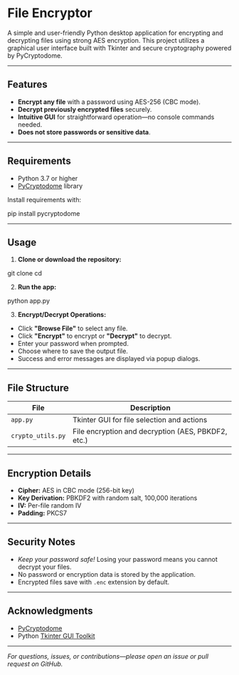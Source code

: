 # File Encryptor

A simple and user-friendly Python desktop application for encrypting and decrypting files using strong AES encryption. This project utilizes a graphical user interface built with Tkinter and secure cryptography powered by PyCryptodome.

---

## Features

- **Encrypt any file** with a password using AES-256 (CBC mode).
- **Decrypt previously encrypted files** securely.
- **Intuitive GUI** for straightforward operation—no console commands needed.
- **Does not store passwords or sensitive data**.

---

## Requirements

- Python 3.7 or higher
- [PyCryptodome](https://pypi.org/project/pycryptodome/) library

Install requirements with:


pip install pycryptodome

---

## Usage

1. **Clone or download the repository:**

git clone <your-repo-url>
cd <repo-folder>

2. **Run the app:**

python app.py

3. **Encrypt/Decrypt Operations:**
- Click **"Browse File"** to select any file.
- Click **"Encrypt"** to encrypt or **"Decrypt"** to decrypt.
- Enter your password when prompted.
- Choose where to save the output file.
- Success and error messages are displayed via popup dialogs.

---

## File Structure

| File              | Description                                        |
|-------------------|----------------------------------------------------|
| `app.py`          | Tkinter GUI for file selection and actions         |
| `crypto_utils.py` | File encryption and decryption (AES, PBKDF2, etc.) |

---

## Encryption Details

- **Cipher:** AES in CBC mode (256-bit key)
- **Key Derivation:** PBKDF2 with random salt, 100,000 iterations
- **IV:** Per-file random IV
- **Padding:** PKCS7

---

## Security Notes

- *Keep your password safe!* Losing your password means you cannot decrypt your files.
- No password or encryption data is stored by the application.
- Encrypted files save with `.enc` extension by default.

---

## Acknowledgments

- [PyCryptodome](https://www.pycryptodome.org/)
- Python [Tkinter GUI Toolkit](https://docs.python.org/3/library/tkinter.html)

---

*For questions, issues, or contributions—please open an issue or pull request on GitHub.*


